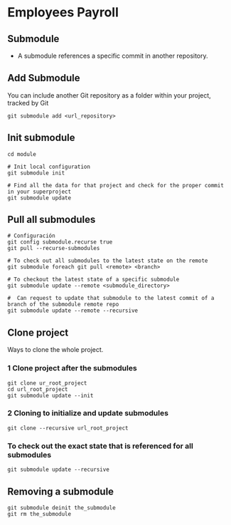# Employees Payroll

## Submodule

* A submodule references a specific commit in another repository.

## Add Submodule

You can include another Git repository as a folder within your project, tracked by Git

```shell
git submodule add <url_repository>
```

## Init submodule

```shell
cd module

# Init local configuration
git submodule init

# Find all the data for that project and check for the proper commit in your superproject 
git submodule update

```

## Pull all submodules

```shell
# Configuración
git config submodule.recurse true
git pull --recurse-submodules

# To check out all submodules to the latest state on the remote
git submodule foreach git pull <remote> <branch>

# To checkout the latest state of a specific submodule
git submodule update --remote <submodule_directory>

#  Can request to update that submodule to the latest commit of a branch of the submodule remote repo
git submodule update --remote --recursive
```

## Clone project

Ways to clone the whole project.

### 1 Clone project after the submodules

```shell
git clone ur_root_project
cd url_root_project
git submodule update --init
```

### 2 Cloning  to initialize and update submodules

```shell
git clone --recursive url_root_project
```

### To check out the exact state that is referenced for all submodules

```shell
git submodule update --recursive
```

##  Removing a submodule

```shell
git submodule deinit the_submodule
git rm the_submodule
```